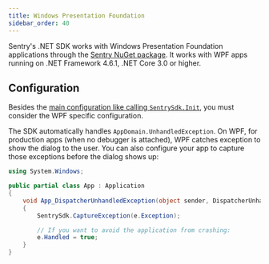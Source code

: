 ```yaml
---
title: Windows Presentation Foundation
sidebar_order: 40
---
```


Sentry's .NET SDK works with Windows Presentation Foundation applications through the [Sentry NuGet package](https://www.nuget.org/packages/Sentry). It works with WPF apps running on .NET Framework 4.6.1, .NET Core 3.0 or higher.

## Configuration

Besides the [main configuration like calling `SentrySdk.Init`](/platforms/dotnet/), you must consider the WPF specific configuration.

The SDK automatically handles `AppDomain.UnhandledException`. On WPF, for production apps (when no debugger is attached), WPF catches exception to show the dialog to the user. You can also configure your app to capture those exceptions before the dialog shows up:

```csharp
using System.Windows;

public partial class App : Application
{
    void App_DispatcherUnhandledException(object sender, DispatcherUnhandledExceptionEventArgs e)
    {
        SentrySdk.CaptureException(e.Exception);

        // If you want to avoid the application from crashing:
        e.Handled = true;
    }
}
```
